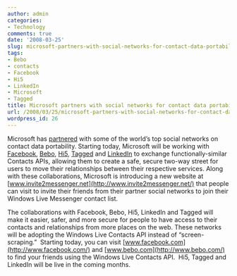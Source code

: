 ```yaml
---
author: admin
categories:
- Technology
comments: true
date: '2008-03-25'
slug: microsoft-partners-with-social-networks-for-contact-data-portability
tags:
- Bebo
- contacts
- Facebook
- Hi5
- LinkedIn
- Microsoft
- Tagged
title: Microsoft partners with social networks for contact data portability
url: /2008/03/25/microsoft-partners-with-social-networks-for-contact-data-portability
wordpress_id: 26
---
```



Microsoft has [partnered](http://dev.live.com/blogs/devlive/archive/2008/03/25/237.aspx) with some of the world’s top social networks on contact data portability. Starting today, Microsoft will be working with [Facebook](http://www.facebook.com/), [Bebo](http://www.bebo.com/), [Hi5](http://www.hi5.com/), [Tagged](http://www.tagged.com/) and [LinkedIn](http://www.linkedin.com/) to exchange functionally-similar Contacts APIs, allowing them to create a safe, secure two-way street for users to move their relationships between their respective services. Along with these collaborations, Microsoft is introducing a new website at [www.invite2messenger.net](http://www.invite2messenger.net/) that people can visit to invite their friends from their partner social networks to join their Windows Live Messenger contact list.

The collaborations with Facebook, Bebo, Hi5, LinkedIn and Tagged will make it easier, safer, and more secure for people to have access to their contacts and relationships from more places on the web. These networks will be adopting the Windows Live Contacts API instead of “screen-scraping.”  Starting today, you can visit [www.facebook.com](http://www.facebook.com/) and [www.bebo.com](http://www.bebo.com/) to find your friends using the Windows Live Contacts API.  Hi5, Tagged and LinkedIn will be live in the coming months.
